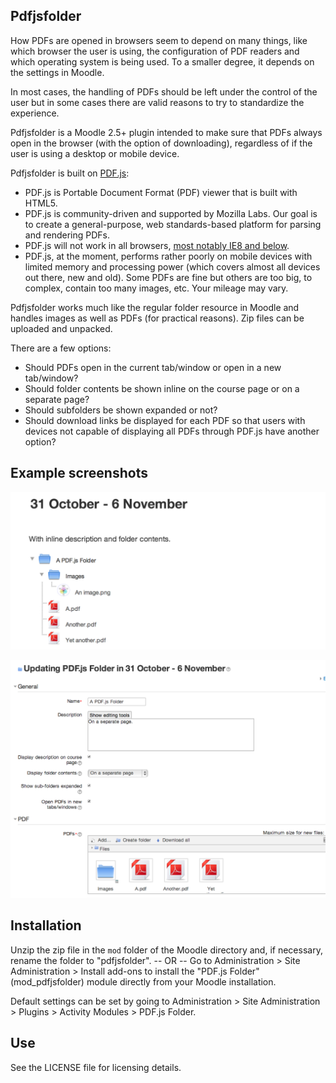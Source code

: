 Pdfjsfolder
---------
How PDFs are opened in browsers seem to depend on many things, like which
browser the user is using, the configuration of PDF readers and which
operating system is being used. To a smaller degree, it depends on the
settings in Moodle.

In most cases, the handling of PDFs should be left under the control of
the user but in some cases there are valid reasons to try to standardize
the experience.

Pdfjsfolder is a Moodle 2.5+ plugin intended to make sure that PDFs always
open in the browser (with the option of downloading), regardless of if the
user is using a desktop or mobile device.

Pdfjsfolder is built on [PDF.js](https://github.com/mozilla/pdf.js):

*  PDF.js is Portable Document Format (PDF) viewer that is built with HTML5.
*  PDF.js is community-driven and supported by Mozilla Labs. Our goal is to
   create a general-purpose, web standards-based platform for parsing and
   rendering PDFs.
*  PDF.js will not work in all browsers,
   [most notably IE8 and below](https://github.com/mozilla/pdf.js/wiki/Frequently-Asked-Questions#what-browsers-are-supported).
*  PDF.js, at the moment, performs rather poorly on mobile devices with
   limited memory and processing power (which covers almost all devices
   out there, new and old). Some PDFs are fine but others are too big,
   to complex, contain too many images, etc. Your mileage may vary.

Pdfjsfolder works much like the regular folder resource in Moodle and handles
images as well as PDFs (for practical reasons). Zip files can be uploaded and
unpacked.

There are a few options:

*  Should PDFs open in the current tab/window or open in a new tab/window?
*  Should folder contents be shown inline on the course page or on a separate
   page?
*  Should subfolders be shown expanded or not?
*  Should download links be displayed for each PDF so that users with devices
   not capable of displaying all PDFs through PDF.js have another option?

Example screenshots
-------------------
![A screenshot](pix/screenshot-1.png?raw=true)

![Another screenshot](pix/screenshot-2.png?raw=true)

Installation
------------
Unzip the zip file in the `mod` folder of the Moodle directory and, if
necessary, rename the folder to "pdfjsfolder".
-- OR --
Go to Administration > Site Administration > Install add-ons to install
the "PDF.js Folder" (mod_pdfjsfolder) module directly from your Moodle
installation.

Default settings can be set by going to Administration > Site
Administration > Plugins > Activity Modules > PDF.js Folder.

Use
---
See the LICENSE file for licensing details.
